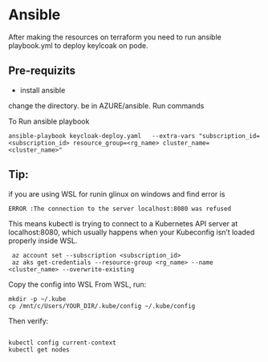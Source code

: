 # Ansible 

After making the resources on terraform you need to run ansible playbook.yml to deploy keylcoak on pode.

## Pre-requizits

-  install ansible

change the directory. be in AZURE/ansible.
Run commands 


To Run ansible playbook 

```
ansible-playbook keycloak-deploy.yaml   --extra-vars "subscription_id= <subscription_id> resource_group=<rg_name> cluster_name=<cluster_name>"

```

## Tip:

if you are using WSL for runin glinux on windows and find error is 

`ERROR :The connection to the server localhost:8080 was refused`

This means kubectl is trying to connect to a Kubernetes API server at localhost:8080, which usually happens when your Kubeconfig isn’t loaded properly inside WSL.

```
 az account set --subscription <subscription_id>
 az aks get-credentials --resource-group <rg_name> --name <cluster_name> --overwrite-existing

```

Copy the config into WSL
From WSL, run:
```
mkdir -p ~/.kube
cp /mnt/c/Users/YOUR_DIR/.kube/config ~/.kube/config

```

Then verify:

```

kubectl config current-context
kubectl get nodes

```
